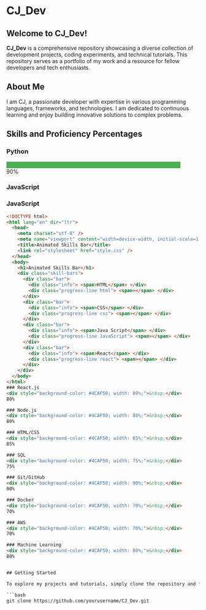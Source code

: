 # CJ_Dev

## Welcome to CJ_Dev!

**CJ_Dev** is a comprehensive repository showcasing a diverse collection of development projects, coding experiments, and technical tutorials. This repository serves as a portfolio of my work and a resource for fellow developers and tech enthusiasts.

## About Me

I am CJ, a passionate developer with expertise in various programming languages, frameworks, and technologies. I am dedicated to continuous learning and enjoy building innovative solutions to complex problems.

## Skills and Proficiency Percentages

### Python
<div style="background-color: #4CAF50; width: 90%;">&nbsp;</div>
90%

### JavaScript
### JavaScript

```html
<!DOCTYPE html>
<html lang="en" dir="ltr">
  <head>
    <meta charset="utf-8" />
    <meta name="viewport" content="width=device-width, initial-scale=1.0" />
    <title>Animated Skills Bar</title>
    <link rel="stylesheet" href="style.css" />
  </head>
  <body>
    <h1>Animated Skills Bar</h1>
    <div class="skill-bars">
      <div class="bar">
        <div class="info"> <span>HTML</span> </div>
        <div class="progress-line html"> <span></span> </div>
      </div>
      <div class="bar">
        <div class="info"> <span>CSS</span> </div>
        <div class="progress-line css"> <span></span> </div>
      </div>
      <div class="bar">
        <div class="info"> <span>Java Script</span> </div>
        <div class="progress-line JavaScript"> <span></span> </div>
      </div>
      <div class="bar">
        <div class="info"> <span>React</span> </div>
        <div class="progress-line react"> <span></span> </div>
      </div>
    </div>
  </body>
</html>
### React.js
<div style="background-color: #4CAF50; width: 80%;">&nbsp;</div>
80%

### Node.js
<div style="background-color: #4CAF50; width: 80%;">&nbsp;</div>
80%

### HTML/CSS
<div style="background-color: #4CAF50; width: 85%;">&nbsp;</div>
85%

### SQL
<div style="background-color: #4CAF50; width: 75%;">&nbsp;</div>
75%

### Git/GitHub
<div style="background-color: #4CAF50; width: 90%;">&nbsp;</div>
90%

### Docker
<div style="background-color: #4CAF50; width: 70%;">&nbsp;</div>
70%

### AWS
<div style="background-color: #4CAF50; width: 70%;">&nbsp;</div>
70%

### Machine Learning
<div style="background-color: #4CAF50; width: 80%;">&nbsp;</div>
80%


## Getting Started

To explore my projects and tutorials, simply clone the repository and follow the instructions provided in the respective README files.

```bash
git clone https://github.com/yourusername/CJ_Dev.git
